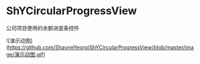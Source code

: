 # ShYCircularProgressView
公司项目使用的余额进度条控件  
  
 ![演示动图](https://github.com/ShayneYeorg/ShYCircularProgressView/blob/master/image/演示动图.gif]
